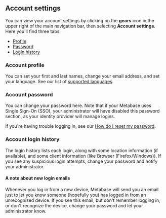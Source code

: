 ## Account settings

You can view your account settings by clicking on the **gears** icon in the upper right of the main navigation bar, then selecting **Account settings**. Here you'll find three tabs:

- [Profile](#account-profile)
- [Password](#account-password)
- [Login history](#account-login-history)

### Account profile

You can set your first and last names, change your email address, and set your language. See our list of [supported languages](../faq/general/what-languages-can-be-used-with-metabase.md#currently-available-languages).

### Account password

You can change your password here. Note that if your Metabase uses Single Sign-On (SSO), your administrator will have disabled this password section, as your identity provider will manage logins.

If you're having trouble logging in, see our [How do I reset my password](../faq/using-metabase/how-do-i-reset-my-password.md).

### Account login history

The login history lists each login, along with some location information (if available), and some client information (like Browser (Firefox/Windows)).
If you see any suspicious login attempts, change your password and notify your administrator.

#### A note about new login emails

Whenever you log in from a new device, Metabase will send you an email just to let you know someone (hopefully you) has logged in from an unrecognized device. If you see this email, but don't remember logging in, or don't recognize the device, change your password and let your administrator know. 
